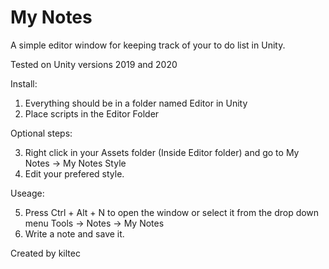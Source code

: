 # My Notes #

A simple editor window for keeping track of your to do list in Unity.

Tested on Unity versions 2019 and 2020

Install:

1. Everything should be in a folder named Editor in Unity
2. Place scripts in the Editor Folder

Optional steps:

3. Right click in your Assets folder (Inside Editor folder) and go to My Notes -> My Notes Style
4. Edit your prefered style.

Useage:

5. Press Ctrl + Alt + N to open the window or select it from the drop down menu Tools -> Notes -> My Notes
6. Write a note and save it.

Created by kiltec
